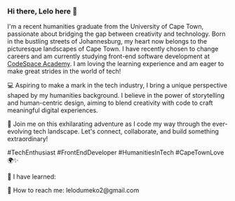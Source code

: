 ### Hi there, Lelo here 👋

I'm a recent humanities graduate from the University of Cape Town, passionate about bridging the gap between creativity and technology. Born in the bustling streets of Johannesburg, my heart now belongs to the picturesque landscapes of Cape Town. I have recently chosen to change careers and am currently studying front-end software development at [CodeSpace Academy](https://www.codespace.co.za/). I am loving the learning experience and am eager to make great strides in the world of tech! 

💻 Aspiring to make a mark in the tech industry, I bring a unique perspective shaped by my humanities background. I believe in the power of storytelling and human-centric design, aiming to blend creativity with code to craft meaningful digital experiences.

🚀 Join me on this exhilarating adventure as I code my way through the ever-evolving tech landscape. Let's connect, collaborate, and build something extraordinary!

#TechEnthusiast #FrontEndDeveloper #HumanitiesInTech #CapeTownLove 🌍✨

🌱 I have learned:


<!-- insert the badges of HTML, CSS, and JavaScript with the git logo as well --!>

🔌 How to reach me:
lelodumeko2@gmail.com






